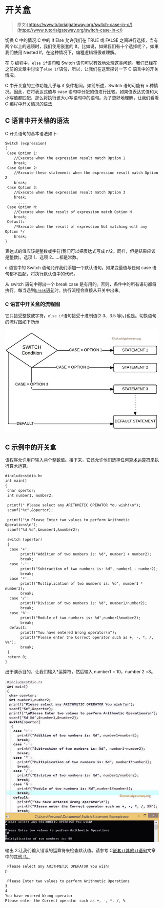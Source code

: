 # 开关盒

> 原文:[https://www.tutorialgateway.org/switch-case-in-c/](https://www.tutorialgateway.org/switch-case-in-c/)

切换 C 中的情况:C 中的 If Else 允许我们在 TRUE 或 FALSE 之间进行选择，当有两个以上的选项时，我们使用嵌套的 If。比如说，如果我们有十个选择呢？，如果我们使用 Nested If，在这种情况下，编程逻辑将很难理解。

在 C 编程中，`else if`语句和 Switch 语句可以有效地处理这类问题。我们已经在之前的文章中讨论了`else if`语句，所以，让我们在这里探讨一下 C 语言中的开关情况。

C 中开关盒的工作功能几乎与 if 条件相同。如前所述，Switch 语句可能有 n 种情况。因此，它将表达式值与 case 语句中分配的值进行比较。如果值表达式值和大小写值都匹配，那么将执行该大小写语句中的语句。为了更好地理解，让我们看看 C 编程中开关情况的语法

## C 语言中开关格的语法

C 开关语句的基本语法如下:

```
Switch (expression) 
{
 Case Option 1:
    //Execute when the expression result match Option 1
    break;
 Case Option 2:
    //Execute these statements when the expression result match Option 2
    break;
 Case Option 3:
    //Execute when the expression result match Option 3
    break;
    ......
 Case Option N:
    //Execute when the result of expression match Option N
    break;
 Default:
    /*Execute when the result of expression Not matching with any Option */
    break;
}
```

表达式的值应该是整数或字符(我们可以把表达式写成 n/2。同样，但是结果应该是整数)。选项 1、选项 2……都是常数。

c 语言中的 Switch 语句允许我们添加一个默认语句。如果变量值与任何 case 语句都不匹配，将执行默认值中的代码。

从 switch 语句中得出一个 break case 是有用的。否则，条件中的所有语句都将执行。每当遇到[`break`语句](https://www.tutorialgateway.org/break-statement-in-c/)时，执行流程会直接从开关中出来。

### C 语言中开关盒的流程图

它只接受整数或字符，`else if`语句接受十进制值(2.3、3.5 等)。)也是。切换语句的流程图如下所示

![Flow Chart for Switch Case in C Programming](img/5d734b47d306626d906b934aeb9bb343.png)

## C 示例中的开关盒

该程序允许用户输入两个整数值。接下来，它还允许他们选择任何[算术运算符](https://www.tutorialgateway.org/arithmetic-operators-in-c/ "ARITHMETIC OPERATORS IN C")来执行算术运算。

```
#include<stdio.h>
int main()
{
 char opertor;
 int number1, number2;

 printf(" Please select any ARITHMETIC OPERATOR You wish!\n");
 scanf("%c",&opertor);

 printf("\n Please Enter two values to perform Arithmetic Operations\n");
 scanf("%d %d",&number1,&number2);

 switch (opertor)
 {
  case '+':
       printf("Addition of two numbers is: %d", number1 + number2);
       break;
  case '-':
       printf("Subtraction of two numbers is: %d", number1 - number2);
       break;
  case '*':
       printf("Multiplication of two numbers is: %d", number1 * number2);
       break;
  case '/':
       printf("Division of two numbers is: %d", number1/number2);
       break;
  case '%':
       printf("Module of two numbers is: %d",number1%number2);
       break;
  default:
       printf("You have entered Wrong operator\n");
       printf("Please enter the Correct operator such as +, -, *, /, %%");
       break;
 }
 return 0;
}
```

出于演示目的，让我们输入*运算符，然后输入 number1 = 10，number 2 =8。

![Switch Case in C Programming Output 1](img/5a06c6f5565236c90fdb998c5215edd6.png)

输出 2:让我们输入错误的运算符来检查默认值。请参考 C[嵌套`if`](https://www.tutorialgateway.org/nested-if-in-c/)[其他`if`语句](https://www.tutorialgateway.org/else-if-statement-in-c/)文章中的[其他 If。](https://www.tutorialgateway.org/if-else-statement-in-c/)

```
 Please select any ARITHMETIC OPERATOR You wish!
@

 Please Enter two values to perform Arithmetic Operations
3
4
You have entered Wrong operator
Please enter the Correct operator such as +, -, *, /, %
```